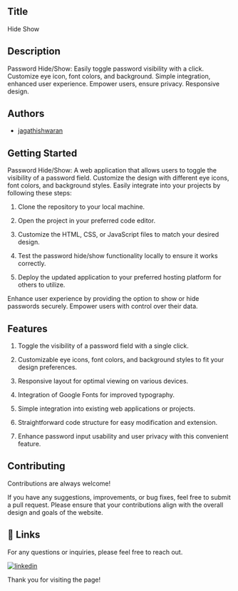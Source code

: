 
## Title

Hide Show


## Description 
Password Hide/Show: Easily toggle password visibility with a click. Customize eye icon, font colors, and background. Simple integration, enhanced user experience. Empower users, ensure privacy. Responsive design.

## Authors

- [jagathishwaran](https://www.github.com/jagathishwaran) 

    
## Getting Started

Password Hide/Show: A web application that allows users to toggle the visibility of a password field. Customize the design with different eye icons, font colors, and background styles. Easily integrate into your projects by following these steps:

   1. Clone the repository to your local machine.

   2. Open the project in your preferred code editor.

   3. Customize the HTML, CSS, or JavaScript files to match your desired design.

   4. Test the password hide/show functionality locally to ensure it works correctly.

   5. Deploy the updated application to your preferred hosting platform for others to utilize.

Enhance user experience by providing the option to show or hide passwords securely. Empower users with control over their data.



## Features


   1. Toggle the visibility of a password field with a single click.

   2. Customizable eye icons, font colors, and background styles to fit your design preferences.

   3. Responsive layout for optimal viewing on various devices.

   4. Integration of Google Fonts for improved typography.

   5. Simple integration into existing web applications or projects.

   6. Straightforward code structure for easy modification and extension.

   7. Enhance password input usability and user privacy with this convenient feature.


## Contributing

Contributions are always welcome!

If you have any suggestions, improvements, or bug fixes, feel free to submit a pull request. Please ensure that your contributions align with the overall design and goals of the website. 


## 🔗 Links

For any questions or inquiries, please feel free to reach out. 

[![linkedin](https://img.shields.io/badge/linkedin-0A66C2?style=for-the-badge&logo=linkedin&logoColor=white)](https://www.linkedin.com/in/jagathishwaran-m-172928231)


Thank you for visiting the page!
